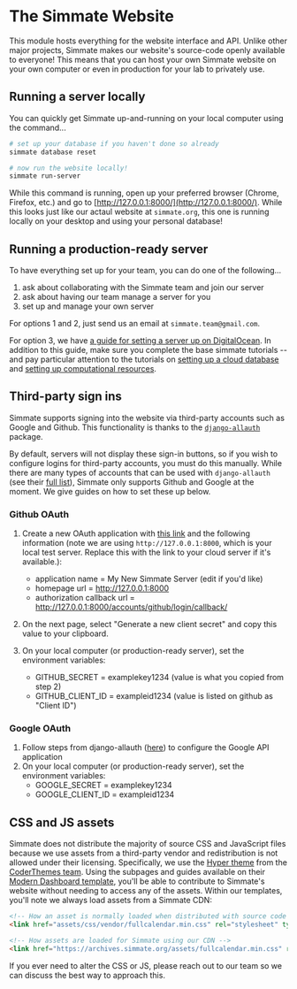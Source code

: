 # The Simmate Website

This module hosts everything for the website interface and API. Unlike other major projects, Simmate makes our website's source-code openly available to everyone! This means that you can host your own Simmate website on your own computer or even in production for your lab to privately use.


## Running a server locally

You can quickly get Simmate up-and-running on your local computer using the command...
``` bash
# set up your database if you haven't done so already
simmate database reset

# now run the website locally!
simmate run-server
```

While this command is running, open up your preferred browser (Chrome, Firefox, etc.) and go to [http://127.0.0.1:8000/](http://127.0.0.1:8000/). While this looks just like our actaul website at `simmate.org`, this one is running locally on your desktop and using your personal database!


## Running a production-ready server

To have everything set up for your team, you can do one of the following...

1. ask about collaborating with the Simmate team and join our server
2. ask about having our team manage a server for you
3. set up and manage your own server

For options 1 and 2, just send us an email at `simmate.team@gmail.com`.

For option 3, we have [a guide for setting a server up on DigitalOcean](https://github.com/jacksund/simmate/tree/main/.do). In addition to this guide, make sure you complete the base simmate tutorials -- and pay particular attention to the tutorials on [setting up a cloud database](https://github.com/jacksund/simmate/blob/main/tutorials/08_Use_a_cloud_database.md) and [setting up computational resources](https://github.com/jacksund/simmate/blob/main/tutorials/09_Add_computational_resources.md).

## Third-party sign ins

Simmate supports signing into the website via third-party accounts such as Google and Github. This functionality is thanks to the [`django-allauth`](https://github.com/pennersr/django-allauth) package.

By default, servers will not display these sign-in buttons, so if you wish to configure logins for third-party accounts, you must do this manually. While there are many types of accounts that can be used with `django-allauth` (see their [full list](https://django-allauth.readthedocs.io/en/latest/providers.html)), Simmate only supports Github and Google at the moment. We give guides on how to set these up below.

### Github OAuth

1. Create a new OAuth application with [this link](https://github.com/settings/applications/new) and the following information (note we are using `http://127.0.0.1:8000`, which is your local test server. Replace this with the link to your cloud server if it's available.):
    - application name = My New Simmate Server (edit if you'd like)
    - homepage url = http://127.0.0.1:8000
    - authorization callback url = http://127.0.0.1:8000/accounts/github/login/callback/

2. On the next page, select "Generate a new client secret" and copy this value to your clipboard.

3. On your local computer (or production-ready server), set the environment variables:
    - GITHUB_SECRET = examplekey1234 (value is what you copied from step 2)
    - GITHUB_CLIENT_ID = exampleid1234 (value is listed on github as "Client ID")


### Google OAuth

1. Follow steps from django-allauth ([here](https://django-allauth.readthedocs.io/en/latest/providers.html#google)) to configure the Google API application
2. On your local computer (or production-ready server), set the environment variables:
    - GOOGLE_SECRET = examplekey1234
    - GOOGLE_CLIENT_ID = exampleid1234

## CSS and JS assets

Simmate does not distribute the majority of source CSS and JavaScript files because we use assets from a third-party vendor and redistribution is not allowed under their licensing. Specifically, we use the [Hyper theme](https://themes.getbootstrap.com/product/hyper-responsive-admin-dashboard-template/) from the [CoderThemes team](https://coderthemes.com/). Using the subpages and guides available on their [Modern Dashboard template](https://coderthemes.com/hyper/modern/index.html), you'll be able to contribute to Simmate's website without needing to access any of the assets. Within our templates, you'll note we always load assets from a Simmate CDN:

``` html
<!-- How an asset is normally loaded when distributed with source code -->
<link href="assets/css/vendor/fullcalendar.min.css" rel="stylesheet" type="text/css" />

<!-- How assets are loaded for Simmate using our CDN -->
<link href="https://archives.simmate.org/assets/fullcalendar.min.css" rel="stylesheet" type="text/css" />
```

If you ever need to alter the CSS or JS, please reach out to our team so we can discuss the best way to approach this.
